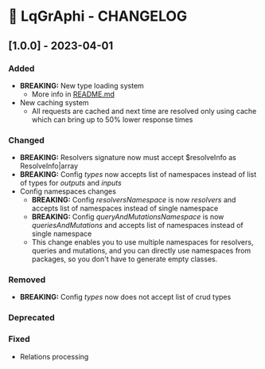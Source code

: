 # 💫 LqGrAphi - CHANGELOG

## [1.0.0] - 2023-04-01

### Added
- **BREAKING:** New type loading system
  - More info in [README.md](README.md)
- New caching system
    - All requests are cached and next time are resolved only using cache which can bring up to 50% lower response times

### Changed
- **BREAKING:** Resolvers signature now must accept $resolveInfo as ResolveInfo|array
- **BREAKING:** Config *types* now accepts list of namespaces instead of list of types for *outputs* and *inputs*
- Config namespaces changes
  - **BREAKING:** Config *resolversNamespace* is now *resolvers* and accepts list of namespaces instead of single namespace
  - **BREAKING:** Config *queryAndMutationsNamespace* is now *queriesAndMutations* and accepts list of namespaces instead of single namespace
  - This change enables you to use multiple namespaces for resolvers, queries and mutations, and you can directly use namespaces from packages, so you don't have to generate empty classes.

### Removed
- **BREAKING:** Config *types* now does not accept list of crud types

### Deprecated

### Fixed
- Relations processing
